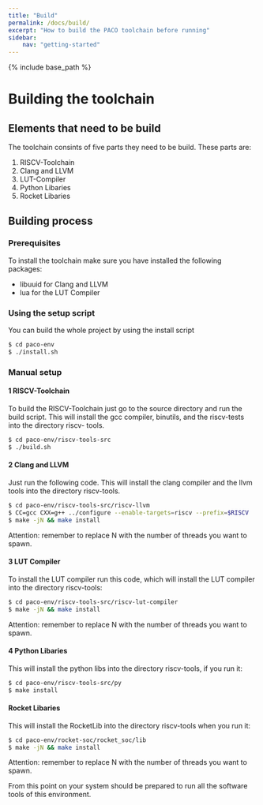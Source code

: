 ```yaml
---
title: "Build"
permalink: /docs/build/
excerpt: "How to build the PACO toolchain before running"
sidebar:
    nav: "getting-started"
---
```


{% include base_path %}

# Building the toolchain

## Elements that need to be build

The toolchain consints of five parts they need to be build. These parts are:

1. RISCV-Toolchain
2. Clang and LLVM
3. LUT-Compiler
4. Python Libaries
5. Rocket Libaries

## Building process

### Prerequisites

To install the toolchain make sure you have installed the following packages:
- libuuid for Clang and LLVM
- lua for the LUT Compiler

### Using the setup script

You can build the whole project by using the install script

```bash
$ cd paco-env
$ ./install.sh
```

### Manual setup

#### 1 RISCV-Toolchain

To build the RISCV-Toolchain just go to the source directory and run the build script. 
This will install the gcc compiler, binutils, and the riscv-tests into the directory riscv-
tools.

```bash
$ cd paco-env/riscv-tools-src
$ ./build.sh
```

#### 2 Clang and LLVM

Just run the following code. This will install the clang compiler and the llvm tools into the directory riscv-tools.

```bash
$ cd paco-env/riscv-tools-src/riscv-llvm
$ CC=gcc CXX=g++ ../configure --enable-targets=riscv --prefix=$RISCV
$ make -jN && make install
```
Attention: remember to replace N with the number of threads you want to spawn.

#### 3 LUT Compiler

To install the LUT compiler run this code, which will install the LUT compiler into the directory riscv-tools:

```bash
$ cd paco-env/riscv-tools-src/riscv-lut-compiler
$ make -jN && make install
```
Attention: remember to replace N with the number of threads you want to spawn.

#### 4 Python Libaries

This will install the python libs into the directory riscv-tools, if you run it:

```bash
$ cd paco-env/riscv-tools-src/py
$ make install
```

#### Rocket Libaries

This will install the RocketLib into the directory riscv-tools when you run it:

```bash
$ cd paco-env/rocket-soc/rocket_soc/lib
$ make -jN && make install
```
Attention: remember to replace N with the number of threads you want to spawn.


From this point on your system should be prepared to run all the software tools of this
environment.
